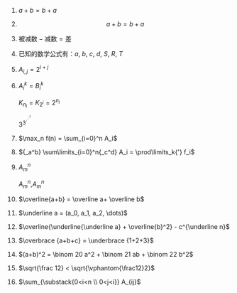 1. $a+b=b+a$
2. 
    $$ a+b=b+a $$
3. $\text{被减数} - \text{减数} = \text{差}$
4. 已知的数学公式有：$a$, $b$, $c$, $d$, $S$, $R$, $T$
5. $A_{i,j} = 2^{i+j}$  
6. $A_i^k = B^k_i$

   $K_{n_i} = K_{2^i} = 2^{n_i}$

   $3^{3^{\cdot^{\cdot^{\cdot^3}}}}$
7. $\max_n f(n) = \sum_{i=0}^n A_i$ 
8. ${_a^b} \sum\limits_{i=0}^n{_c^d} A_i = \prod\limits_k{'} f_i$
9. $A_m{}^n$

   $A_m^n$,$A^n_m$
10. $\overline{a+b} = \overline a+ \overline b$
11. $\underline a = (a_0, a_1, a_2, \dots)$
12. $\overline{\underline{\underline a} + \overline{b}^2} - c^{\underline n}$
13. $\overbrace {a+b+c} = \underbrace {1+2+3}$
14. $(a+b)^2 = \binom 20 a^2 + \binom 21 ab + \binom 22 b^2$
15. $\sqrt{\frac 12} < \sqrt{\vphantom{\frac12}2}$
16. $\sum_{\substack{0<i<n \\ 0<j<i}} A_{ij}$
